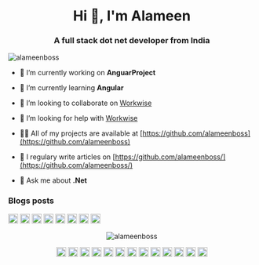 <h1 align="center">Hi 👋, I'm Alameen</h1>
<h3 align="center">A full stack dot net developer from India</h3>

<p align="left"> <img src="https://komarev.com/ghpvc/?username=alameenboss" alt="alameenboss" /> </p>

- 🔭 I’m currently working on **AnguarProject**

- 🌱 I’m currently learning **Angular**

- 👯 I’m looking to collaborate on [Workwise](https://github.com/alameenboss/Workwise)

- 🤔 I’m looking for help with [Workwise](https://github.com/alameenboss/Workwise)

- 👨‍💻 All of my projects are available at [https://github.com/alameenboss](https://github.com/alameenboss)

- 📝 I regulary write articles on [https://github.com/alameenboss/](https://github.com/alameenboss/)

- 💬 Ask me about **.Net**

### Blogs posts
<!-- BLOG-POST-LIST:START -->
<!-- BLOG-POST-LIST:END -->

<p align="left"><img src="https://devicons.github.io/devicon/devicon.git/icons/react/react-original-wordmark.svg" alt="react" width="20" height="20"/> <img src="https://devicons.github.io/devicon/devicon.git/icons/angularjs/angularjs-original.svg" alt="angularjs" width="20" height="20"/> <img src="https://devicons.github.io/devicon/devicon.git/icons/bootstrap/bootstrap-plain.svg" alt="bootstrap" width="20" height="20"/> <img src="https://devicons.github.io/devicon/devicon.git/icons/css3/css3-original-wordmark.svg" alt="css3" width="20" height="20"/> <img src="https://devicons.github.io/devicon/devicon.git/icons/csharp/csharp-original.svg" alt="csharp" width="20" height="20"/> <img src="https://devicons.github.io/devicon/devicon.git/icons/dot-net/dot-net-original-wordmark.svg" alt="dotnet" width="20" height="20"/> <img src="https://devicons.github.io/devicon/devicon.git/icons/javascript/javascript-original.svg" alt="javascript" width="20" height="20"/> <img src="https://devicons.github.io/devicon/devicon.git/icons/typescript/typescript-original.svg" alt="typescript" width="20" height="20"/></p><p align="center"> <img src="https://github-readme-stats.vercel.app/api?username=alameenboss&show_icons=true" alt="alameenboss" /> </p>

<p align="center">
<a href="https://codepen.io/alameenboss" target="blank"><img align="center" src="https://cdn.jsdelivr.net/npm/simple-icons@3.0.1/icons/codepen.svg" alt="alameenboss" height="20" width="20" /></a>
<a href="https://dev.to/alameenboss" target="blank"><img align="center" src="https://cdn.jsdelivr.net/npm/simple-icons@3.0.1/icons/dev-dot-to.svg" alt="alameenboss" height="20" width="20" /></a>
<a href="https://twitter.com/alameenboss" target="blank"><img align="center" src="https://cdn.jsdelivr.net/npm/simple-icons@3.0.1/icons/twitter.svg" alt="alameenboss" height="20" width="20" /></a>
<a href="https://linkedin.com/in/alameens" target="blank"><img align="center" src="https://cdn.jsdelivr.net/npm/simple-icons@3.0.1/icons/linkedin.svg" alt="alameens" height="20" width="20" /></a>
<a href="https://stackoverflow.com/users/alameenboss" target="blank"><img align="center" src="https://cdn.jsdelivr.net/npm/simple-icons@3.0.1/icons/stackoverflow.svg" alt="alameenboss" height="20" width="20" /></a>
<a href="https://codesandbox.com/alameenboss" target="blank"><img align="center" src="https://cdn.jsdelivr.net/npm/simple-icons@3.0.1/icons/codesandbox.svg" alt="alameenboss" height="20" width="20" /></a>
<a href="https://kaggle.com/alameenboss" target="blank"><img align="center" src="https://cdn.jsdelivr.net/npm/simple-icons@3.0.1/icons/kaggle.svg" alt="alameenboss" height="20" width="20" /></a>
<a href="https://fb.com/alameens" target="blank"><img align="center" src="https://cdn.jsdelivr.net/npm/simple-icons@3.0.1/icons/facebook.svg" alt="alameens" height="20" width="20" /></a>
<a href="https://instagram.com/alameenboss" target="blank"><img align="center" src="https://cdn.jsdelivr.net/npm/simple-icons@3.0.1/icons/instagram.svg" alt="alameenboss" height="20" width="20" /></a>
<a href="https://dribbble.com/alameenboss" target="blank"><img align="center" src="https://cdn.jsdelivr.net/npm/simple-icons@3.0.1/icons/dribbble.svg" alt="alameenboss" height="20" width="20" /></a>
<a href="https://www.behance.net/alameenboss" target="blank"><img align="center" src="https://cdn.jsdelivr.net/npm/simple-icons@3.0.1/icons/behance.svg" alt="alameenboss" height="20" width="20" /></a>
<a href="https://medium.com/@alameenboss" target="blank"><img align="center" src="https://cdn.jsdelivr.net/npm/simple-icons@3.0.1/icons/medium.svg" alt="@alameenboss" height="20" width="20" /></a>
<a href="https://www.youtube.com/c/alameenboss" target="blank"><img align="center" src="https://cdn.jsdelivr.net/npm/simple-icons@3.0.1/icons/youtube.svg" alt="alameenboss" height="20" width="20" /></a>
</p>
